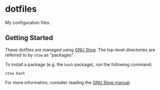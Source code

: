 # dotfiles

My configuration files.

## Getting Started

These dotfiles are managed using [GNU Stow](https://gnu.org/software/stow). The top-level directories are referred to by `stow` as "packages".

To install a package (e.g. the `bash` package), run the following command:

```
stow bash
```

For more information, consider reading the [GNU Stow manual](https://gnu.org/software/stow/manual).
